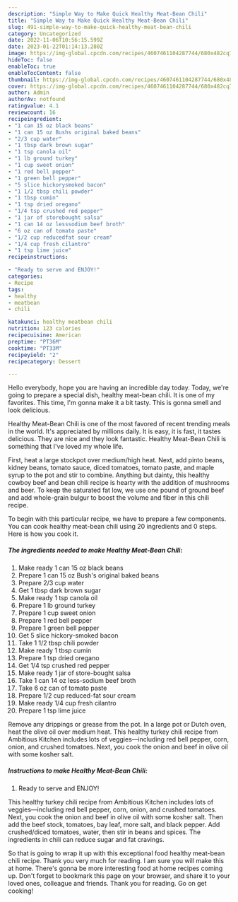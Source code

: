 ```yaml
---
description: "Simple Way to Make Quick Healthy Meat-Bean Chili"
title: "Simple Way to Make Quick Healthy Meat-Bean Chili"
slug: 491-simple-way-to-make-quick-healthy-meat-bean-chili
category: Uncategorized
date: 2022-11-06T10:56:15.599Z
date: 2023-01-22T01:14:13.280Z
image: https://img-global.cpcdn.com/recipes/4607461104287744/680x482cq70/healthy-meat-bean-chili-recipe-main-photo.jpg
hideToc: false
enableToc: true
enableTocContent: false
thumbnail: https://img-global.cpcdn.com/recipes/4607461104287744/680x482cq70/healthy-meat-bean-chili-recipe-main-photo.jpg
cover: https://img-global.cpcdn.com/recipes/4607461104287744/680x482cq70/healthy-meat-bean-chili-recipe-main-photo.jpg
author: Admin
authorAv: notfound
ratingvalue: 4.1
reviewcount: 16
recipeingredient:
- "1 can 15 oz black beans"
- "1 can 15 oz Bushs original baked beans"
- "2/3 cup water"
- "1 tbsp dark brown sugar"
- "1 tsp canola oil"
- "1 lb ground turkey"
- "1 cup sweet onion"
- "1 red bell pepper"
- "1 green bell pepper"
- "5 slice hickorysmoked bacon"
- "1 1/2 tbsp chili powder"
- "1 tbsp cumin"
- "1 tsp dried oregano"
- "1/4 tsp crushed red pepper"
- "1 jar of storebought salsa"
- "1 can 14 oz lesssodium beef broth"
- "6 oz can of tomato paste"
- "1/2 cup reducedfat sour cream"
- "1/4 cup fresh cilantro"
- "1 tsp lime juice"
recipeinstructions:

- "Ready to serve and ENJOY!"
categories:
- Recipe
tags:
- healthy
- meatbean
- chili

katakunci: healthy meatbean chili 
nutrition: 123 calories
recipecuisine: American
preptime: "PT36M"
cooktime: "PT33M"
recipeyield: "2"
recipecategory: Dessert

---
```



Hello everybody, hope you are having an incredible day today. Today, we're going to prepare a special dish, healthy meat-bean chili. It is one of my favorites. This time, I'm gonna make it a bit tasty. This is gonna smell and look delicious.

Healthy Meat-Bean Chili is one of the most favored of recent trending meals in the world. It's appreciated by millions daily. It is easy, it is fast, it tastes delicious. They are nice and they look fantastic. Healthy Meat-Bean Chili is something that I've loved my whole life.

First, heat a large stockpot over medium/high heat. Next, add pinto beans, kidney beans, tomato sauce, diced tomatoes, tomato paste, and maple syrup to the pot and stir to combine. Anything but dainty, this healthy cowboy beef and bean chili recipe is hearty with the addition of mushrooms and beer. To keep the saturated fat low, we use one pound of ground beef and add whole-grain bulgur to boost the volume and fiber in this chili recipe.


To begin with this particular recipe, we have to prepare a few components. You can cook healthy meat-bean chili using 20 ingredients and 0 steps. Here is how you cook it.

<!--inarticleads1-->

##### The ingredients needed to make Healthy Meat-Bean Chili:

1. Make ready 1 can 15 oz black beans
1. Prepare 1 can 15 oz Bush&#39;s original baked beans
1. Prepare 2/3 cup water
1. Get 1 tbsp dark brown sugar
1. Make ready 1 tsp canola oil
1. Prepare 1 lb ground turkey
1. Prepare 1 cup sweet onion
1. Prepare 1 red bell pepper
1. Prepare 1 green bell pepper
1. Get 5 slice hickory-smoked bacon
1. Take 1 1/2 tbsp chili powder
1. Make ready 1 tbsp cumin
1. Prepare 1 tsp dried oregano
1. Get 1/4 tsp crushed red pepper
1. Make ready 1 jar of store-bought salsa
1. Take 1 can 14 oz less-sodium beef broth
1. Take 6 oz can of tomato paste
1. Prepare 1/2 cup reduced-fat sour cream
1. Make ready 1/4 cup fresh cilantro
1. Prepare 1 tsp lime juice


Remove any drippings or grease from the pot. In a large pot or Dutch oven, heat the olive oil over medium heat. This healthy turkey chili recipe from Ambitious Kitchen includes lots of veggies—including red bell pepper, corn, onion, and crushed tomatoes. Next, you cook the onion and beef in olive oil with some kosher salt. 

<!--inarticleads2-->

##### Instructions to make Healthy Meat-Bean Chili:


1. Ready to serve and ENJOY!

This healthy turkey chili recipe from Ambitious Kitchen includes lots of veggies—including red bell pepper, corn, onion, and crushed tomatoes. Next, you cook the onion and beef in olive oil with some kosher salt. Then add the beef stock, tomatoes, bay leaf, more salt, and black pepper. Add crushed/diced tomatoes, water, then stir in beans and spices. The ingredients in chili can reduce sugar and fat cravings. 

So that is going to wrap it up with this exceptional food healthy meat-bean chili recipe. Thank you very much for reading. I am sure you will make this at home. There's gonna be more interesting food at home recipes coming up. Don't forget to bookmark this page on your browser, and share it to your loved ones, colleague and friends. Thank you for reading. Go on get cooking!
